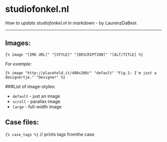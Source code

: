 # studiofonkel.nl
*How to update studiofonkel.nl in markdown* - by LaurenzDaBest
***

## Images:

`{% image "[IMG URL]" "[STYLE]" "[DESCRIPTION]" "[ALT/TITLE] %}`

*For example:*
```
{% image "http://placehold.it/400x200/" "default" "Fig.1: I'm just a designertje." "Designer" %}
```

###List of image-styles:
* `default` - just an image
* `scroll` - parallax image
* `large` - full-width image

## Case files:
`{% case_tags %}` // prints tags fromthe case